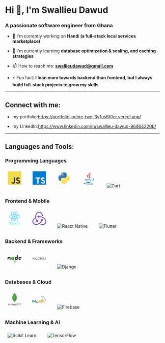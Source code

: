 # Hi 👋, I'm Swallieu Dawud

### A passionate software engineer from Ghana

- 🔭 I'm currently working on **Handi (a full-stack local services marketplace)**

- 🌱 I'm currently learning **database optimization & scaling, and caching strategies**

- 📫 How to reach me: **swallieudawud@gmail.com**

- ⚡ Fun fact: **I lean more towards backend than frontend, but I always build full-stack projects to grow my skills**

---

## Connect with me:
 - my portfolio:https://portfolio-ochre-two-3v1us6f0or.vercel.app/
  

 - my LinkedIn:https://www.linkedin.com/in/swallieu-dawud-96464220b/

---

## Languages and Tools:

### Programming Languages
<p>
  <img src="https://raw.githubusercontent.com/devicons/devicon/master/icons/javascript/javascript-original.svg" alt="JavaScript" width="45" height="45" style="margin: 8px;" />
  &nbsp;&nbsp;&nbsp;
  <img src="https://raw.githubusercontent.com/devicons/devicon/master/icons/typescript/typescript-original.svg" alt="TypeScript" width="45" height="45" style="margin: 8px;" />
  &nbsp;&nbsp;&nbsp;
  <img src="https://raw.githubusercontent.com/devicons/devicon/master/icons/python/python-original.svg" alt="Python" width="45" height="45" style="margin: 8px;" />
  &nbsp;&nbsp;&nbsp;
  <img src="https://raw.githubusercontent.com/devicons/devicon/master/icons/java/java-original.svg" alt="Java" width="45" height="45" style="margin: 8px;" />
  &nbsp;&nbsp;&nbsp;
  <img src="https://www.vectorlogo.zone/logos/dartlang/dartlang-icon.svg" alt="Dart" width="45" height="45" style="margin: 8px;" />
</p>

### Frontend & Mobile
<p>
  <img src="https://raw.githubusercontent.com/devicons/devicon/master/icons/react/react-original-wordmark.svg" alt="React" width="45" height="45" style="margin: 8px;" />
  &nbsp;&nbsp;&nbsp;
  <img src="https://raw.githubusercontent.com/devicons/devicon/master/icons/redux/redux-original.svg" alt="Redux" width="45" height="45" style="margin: 8px;" />
  &nbsp;&nbsp;&nbsp;
  <img src="https://reactnative.dev/img/header_logo.svg" alt="React Native" width="45" height="45" style="margin: 8px;" />
  &nbsp;&nbsp;&nbsp;
  <img src="https://www.vectorlogo.zone/logos/flutterio/flutterio-icon.svg" alt="Flutter" width="45" height="45" style="margin: 8px;" />
</p>

### Backend & Frameworks
<p>
  <img src="https://raw.githubusercontent.com/devicons/devicon/master/icons/nodejs/nodejs-original-wordmark.svg" alt="Node.js" width="45" height="45" style="margin: 8px;" />
  &nbsp;&nbsp;&nbsp;
  <img src="https://raw.githubusercontent.com/devicons/devicon/master/icons/express/express-original-wordmark.svg" alt="Express.js" width="45" height="45" style="margin: 8px;" />
  &nbsp;&nbsp;&nbsp;
  <img src="https://cdn.worldvectorlogo.com/logos/django.svg" alt="Django" width="45" height="45" style="margin: 8px;" />
</p>

### Databases & Cloud
<p>
  <img src="https://raw.githubusercontent.com/devicons/devicon/master/icons/mongodb/mongodb-original-wordmark.svg" alt="MongoDB" width="45" height="45" style="margin: 8px;" />
  &nbsp;&nbsp;&nbsp;
  <img src="https://raw.githubusercontent.com/devicons/devicon/master/icons/mysql/mysql-original-wordmark.svg" alt="MySQL" width="45" height="45" style="margin: 8px;" />
  &nbsp;&nbsp;&nbsp;
  <img src="https://www.vectorlogo.zone/logos/firebase/firebase-icon.svg" alt="Firebase" width="45" height="45" style="margin: 8px;" />
</p>

### Machine Learning & AI
<p>
  <img src="https://upload.wikimedia.org/wikipedia/commons/0/05/Scikit_learn_logo_small.svg" alt="Scikit Learn" width="45" height="45" style="margin: 8px;" />
  &nbsp;&nbsp;&nbsp;
  <img src="https://www.vectorlogo.zone/logos/tensorflow/tensorflow-icon.svg" alt="TensorFlow" width="45" height="45" style="margin: 8px;" />
</p>
